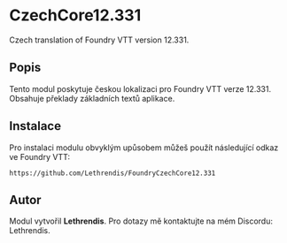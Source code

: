 
# CzechCore12.331

Czech translation of Foundry VTT version 12.331.

## Popis
Tento modul poskytuje českou lokalizaci pro Foundry VTT verze 12.331. Obsahuje překlady základních textů aplikace.

## Instalace
Pro instalaci modulu obvyklým upůsobem můžeš použít následující odkaz ve Foundry VTT:

```
https://github.com/Lethrendis/FoundryCzechCore12.331
```

## Autor
Modul vytvořil **Lethrendis**. Pro dotazy mě kontaktujte na mém Discordu: Lethrendis.
